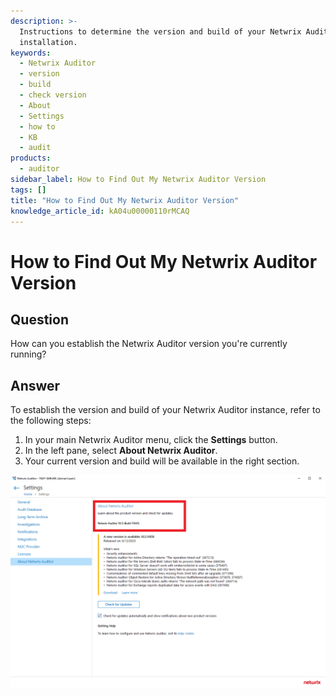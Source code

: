 ```yaml
---
description: >-
  Instructions to determine the version and build of your Netwrix Auditor
  installation.
keywords:
  - Netwrix Auditor
  - version
  - build
  - check version
  - About
  - Settings
  - how to
  - KB
  - audit
products:
  - auditor
sidebar_label: How to Find Out My Netwrix Auditor Version
tags: []
title: "How to Find Out My Netwrix Auditor Version"
knowledge_article_id: kA04u00000110rMCAQ
---
```


# How to Find Out My Netwrix Auditor Version

## Question

How can you establish the Netwrix Auditor version you're currently running?

## Answer

To establish the version and build of your Netwrix Auditor instance, refer to the following steps:

1. In your main Netwrix Auditor menu, click the **Settings** button.
2. In the left pane, select **About Netwrix Auditor**.
3. Your current version and build will be available in the right section.

![About Netwrix Auditor dialog showing version and build](images/ka04u00000116gG_0EM4u000008LXT9.png)
